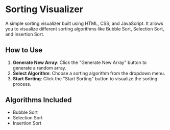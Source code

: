 # Sorting Visualizer

A simple sorting visualizer built using HTML, CSS, and JavaScript. It allows you to visualize different sorting algorithms like Bubble Sort, Selection Sort, and Insertion Sort.

## How to Use

1. **Generate New Array**: Click the "Generate New Array" button to generate a random array.
2. **Select Algorithm**: Choose a sorting algorithm from the dropdown menu.
3. **Start Sorting**: Click the "Start Sorting" button to visualize the sorting process.

## Algorithms Included

- Bubble Sort
- Selection Sort
- Insertion Sort


